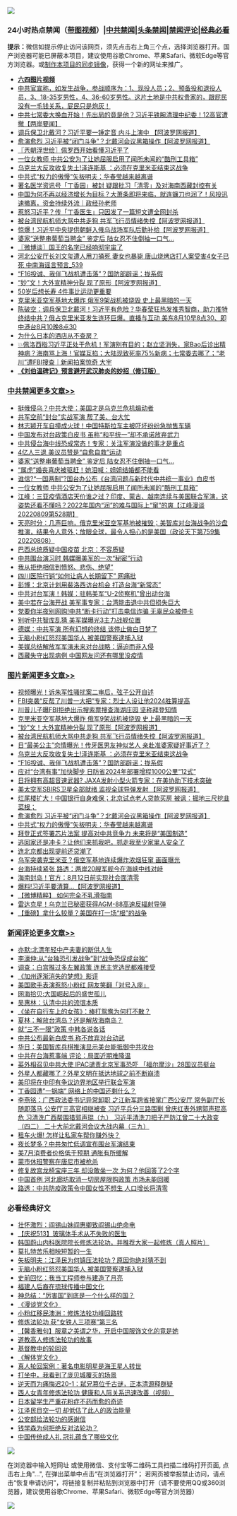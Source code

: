![](https://raw.githubusercontent.com/jsvpn/jsproxy/dev/64photo/fqnews-qr.jpg)

<div id="tt">
<h3>24小时热点禁闻（<a href="https://aaa.v2dns.tk/?QAjUl=BgRp5UNKRn&T5Vk=fPVH&Q59Ab=WxGE" target="_blank">带图视频</a>）|<a href="#%E4%B8%AD%E5%85%B1%E7%A6%81%E9%97%BB%E6%9B%B4%E5%A4%9A%E6%96%87%E7%AB%A0">中共禁闻</a>|<a href="#%E5%9B%BE%E7%89%87%E6%96%B0%E9%97%BB%E6%9B%B4%E5%A4%9A%E6%96%87%E7%AB%A0">头条禁闻</a>|<a href="#%E6%96%B0%E9%97%BB%E8%AF%84%E8%AE%BA%E6%9B%B4%E5%A4%9A%E6%96%87%E7%AB%A0">禁闻评论|<a href="#%E5%BF%85%E7%9C%8B%E7%BB%8F%E5%85%B8%E5%A5%BD%E6%96%87">经典必看</a></h3>
<div><b>提示：</b>微信如提示停止访问该网页，须先点击右上角三个点，选择浏览器打开。国产浏览器可能已屏蔽本项目，建议使用谷歌Chrome、苹果Safari、微软Edge等官方浏览器。或<a href="%E5%88%B6%E4%BD%9Cgit%E7%A6%81%E9%97%BB%E9%95%9C%E5%83%8F.md">制作本项目的同步镜像</a>，获得一个新的网址来推广。</div>
<ul>
<li><b><a href="http://d2.v2rss.gq/64.mp4" target="_blank">六四图片视频</a></b></li>
<li><a href="/bannedvideo/20220810/1769643.md">中共官宣称，如发生战争，参战顺序为：1、现役人员；2、预备役和退役人员，3、18-35岁男性，4、36-60岁男性。这片土地是中共权贵家的，跟屁民没有一毛钱关系，屁民只是炮灰！</a></li>
<li><a href="/bannedvideo/20220810/1769780.md">中共七常委大换血开始！先出局的竟是他？习近平铁腕清理中纪委！12高官遭撤【两岸要闻】</a></li>
<li><a href="/cnnews/20220810/1769700.md">调兵保卫北戴河？习近平要一锤定音 内斗上演中 【阿波罗网报道】</a></li>
<li><a href="/topimagenews/20220810/1769719.md">愈演愈烈 习近平被“闭门斗争”？北戴河会议黑箱操作【阿波罗网报道】</a></li>
<li><a href="/ssgc/20220810/1769610.md">〖兲朝浮世绘〗佩罗西开始看懂习近平了</a></li>
<li><a href="/cbnews/20220810/1769702.md">一位女教师 中共公安为了让她屈服启用了闻所未闻的“酷刑工具箱”</a></li>
<li><a href="/topimagenews/20220810/1769777.md">乌克兰大反攻收复失土!泽连斯基 ：必须在克里米亚结束这战争</a></li>
<li><a href="/topimagenews/20220810/1769698.md">中共式“权力的傲慢”矢板明夫：华春莹越来越离谱</a></li>
<li><a href="/headline/20220810/1769782.md">著名医学资讯号「丁香园」被封 疑跟批习「清零」及对海南西藏封控有关</a></li>
<li><a href="/bannedvideo/20220810/1769791.md">中国为何不再以经济增长为目标？大萧条即将来临，就连镰刀也润了！风投迅速撤离，资金持续外流｜政经孙老师</a></li>
<li><a href="/comments/20220810/1769870.md">惹怒习近平？传「丁香医生」只因发了一篇短文遭全网封杀</a></li>
<li><a href="/topimagenews/20220810/1769857.md">被台湾民航机师大骂中共走狗 共军飞行员情绪失控【阿波罗网报道】</a></li>
<li><a href="/cnnews/20220810/1769721.md">惊爆！习近平中央提供朝鲜入俄乌战场军队后勤补给【阿波罗网报道】</a></li>
<li><a href="/cbnews/20220810/1769789.md">婆家“送整串葡萄当聘金” 鉴定后 陆女忍不住倒抽一口气…</a></li>
<li><a href="/ssgc/20220810/1769611.md">〖微博谈〗国王的名字已经响彻宇宙了</a></li>
<li><a href="/comments/20220810/1769668.md">河北公安厅长刘文玺遭人用刀捅死 妻女也暴毙 唐山烧烤店打人案受害4女子已死 中南海谣言预言_539</a></li>
<li><a href="/topimagenews/20220810/1769759.md">“F16投诚、我伴飞战机遭击落”？国防部辟谣：拢系假</a></li>
<li><a href="/topimagenews/20220810/1769879.md">“妙”文！大外宣精神分裂 现了原形【阿波罗网报道】</a></li>
<li><a href="/health/20220810/1769735.md">50岁后想长寿 4件事比运动更重要</a></li>
<li><a href="/topimagenews/20220810/1769899.md">克里米亚空军基地大爆炸 俄军9架战机被烧毁 史上最黑暗的一天</a></li>
<li><a href="/bannedvideo/20220810/1769812.md">陈破空：调兵保卫北戴河！习近平有危险？华春莹狂热发推秀智商，助力推特终结中共？俄占克里米亚发生连环巨爆。直播与互动 美东8月10早8点30、即中港台8月10晚8点30</a></li>
<li><a href="/funmedia/20220810/1769733.md">为什么日本的酒店从不查房？</a></li>
<li><a href="/bannedvideo/20220810/1769726.md">💥佩洛西指习近平正处于危机！军演别有目的；赵立坚消失，家Bao后诊出精神病？海南骂上海！官媒互掐；大陆现致死率75%新病；七常委去哪了；“老川”遭FBI搜查｜新闻拍案惊奇 大宇</a></li>
<li><b><a href="/comments/20200207/1272816.md" target="_blank">《刘伯温碑记》预言避开武汉肺炎的妙招（修订版）</a></b></li>
</ul>
</div>

<div class="catlist">
<h3><a href="/cbnews/" target="_blank">中共禁闻</a><span><a href="/cbnews/" target="_blank" rel="nofollow">更多文章>></a></span></h3>
<ul>
<li><a href="/cbnews/20220811/1770072.md" target="_blank">挺俄侵乌？中共大使：美国才是乌克兰危机煽动者</a></li>
<li><a href="/cbnews/20220811/1770071.md" target="_blank">共军空前“封台”实战军演 帮了美、台大忙</a></li>
<li><a href="/cbnews/20220810/1769900.md" target="_blank">林志颖开车自撞成火球！中国特斯拉车主被吓坏纷纷急抛售车辆</a></li>
<li><a href="/cbnews/20220810/1769859.md" target="_blank">中国发布对台政策白皮书 虽称“和平统一”却不承诺放弃武力</a></li>
<li><a href="/cbnews/20220810/1769858.md" target="_blank">中共侵台海中线恐成常态！专家：关注军演没做的事才是重点</a></li>
<li><a href="/cbnews/20220810/1769801.md" target="_blank">4亿人三退 美议员赞是“自愈自救”运动</a></li>
<li><a href="/cbnews/20220810/1769789.md" target="_blank">婆家“送整串葡萄当聘金” 鉴定后 陆女忍不住倒抽一口气…</a></li>
<li><a href="/cbnews/20220810/1769779.md" target="_blank">“属虎”婚丧喜庆被驱赶！她泪喊：姐姐结婚都不能看</a></li>
<li><a href="/cbnews/20220810/1769709.md" target="_blank">谁信?“一国两制”?国台办公布《台湾问题与新时代中共统一事业》白皮书</a></li>
<li><a href="/cbnews/20220810/1769702.md" target="_blank">一位女教师 中共公安为了让她屈服启用了闻所未闻的“酷刑工具箱”</a></li>
<li><a href="/cbnews/20220810/1769697.md" target="_blank">江峰：三亚疫情酒店天价谁之过？印度、蒙古、越南连续与美国联合军演，这姿势还看不懂吗？2022年国内“润”的难与国际上“窜”的爽【江峰漫谈20220809第528期】</a></li>
<li><a href="/cbnews/20220810/1769634.md" target="_blank">天亮时分：几声巨响，俄克里米亚空军基地被摧毁；美智库对台海战争的沙盘推演，结果令人意外；放眼全球，最令人担心的是美国（政论天下第759集 20220808）</a></li>
<li><a href="/cbnews/20220810/1769597.md" target="_blank">巴西总统质疑中国疫苗 北京：不容质疑</a></li>
<li><a href="/cbnews/20220810/1769554.md" target="_blank">中共围台演习时 韩媒曝美军的一次“秘密”行动</a></li>
<li><a href="/cbnews/20220810/1769528.md" target="_blank">我从拒绝相信到愤怒、悲伤、绝望”</a></li>
<li><a href="/cbnews/20220810/1769489.md" target="_blank">四川医院行销“如何让病人长期留下” 网痛批</a></li>
<li><a href="/cbnews/20220810/1769450.md" target="_blank">彭博：北京计划用裴洛西访台机会 打造台海“新常态”</a></li>
<li><a href="/cbnews/20220810/1769414.md" target="_blank">中共对台军演！韩媒：驻韩美军“U-2侦察机”曾出动台海</a></li>
<li><a href="/cbnews/20220809/1769368.md" target="_blank">美中若在台海开战 美军事专家：台湾能击退中共但损失巨大</a></li>
<li><a href="/cbnews/20220809/1769296.md" target="_blank">党要你半夜别网购!中共“断卡行动”打击电信诈骗 无辜民众被停卡</a></li>
<li><a href="/cbnews/20220809/1769271.md" target="_blank">别听中共智库乱猜 美军媒曝光3主力战舰位置</a></li>
<li><a href="/cbnews/20220809/1769261.md" target="_blank">德媒：中共军演 所有幻想的终结 该停止做白日梦了</a></li>
<li><a href="/cbnews/20220809/1769245.md" target="_blank">无脑小粉红怒怼美国华人 被美国警察逮捕入狱</a></li>
<li><a href="/cbnews/20220809/1769209.md" target="_blank">美媒总结解放军军演未来对台战略：逼迫而非入侵</a></li>
<li><a href="/cbnews/20220809/1769208.md" target="_blank">西藏失守出现病例 中国网友问还有哪里没疫情</a></li>

</ul>
</div>
<div class="catlist">
<h3><a href="/topimagenews/" target="_blank">图片新闻</a><span><a href="/topimagenews/" target="_blank" rel="nofollow">更多文章>></a></span></h3>
<ul>
<li><a href="/topimagenews/20220811/1770032.md" target="_blank">视频曝光！诉朱军性骚扰案二审后，弦子公开自述</a></li>
<li><a href="/topimagenews/20220811/1770001.md" target="_blank">FBI突袭“反帮了川普一大把”专家：烈士人设让他2024胜算提高</a></li>
<li><a href="/topimagenews/20220811/1769934.md" target="_blank">川普儿子曝FBI拒绝出示搜索票搜查海湖庄园 坚称拜登知情</a></li>
<li><a href="/topimagenews/20220810/1769899.md" target="_blank">克里米亚空军基地大爆炸 俄军9架战机被烧毁 史上最黑暗的一天</a></li>
<li><a href="/topimagenews/20220810/1769879.md" target="_blank">“妙”文！大外宣精神分裂 现了原形【阿波罗网报道】</a></li>
<li><a href="/topimagenews/20220810/1769857.md" target="_blank">被台湾民航机师大骂中共走狗 共军飞行员情绪失控【阿波罗网报道】</a></li>
<li><a href="/topimagenews/20220810/1769829.md" target="_blank">日“最美公主”恋情曝光！传牙医男友神似艺人 亲赴准婆家疑好事近了？</a></li>
<li><a href="/topimagenews/20220810/1769777.md" target="_blank">乌克兰大反攻收复失土!泽连斯基 ：必须在克里米亚结束这战争</a></li>
<li><a href="/topimagenews/20220810/1769759.md" target="_blank">“F16投诚、我伴飞战机遭击落”？国防部辟谣：拢系假</a></li>
<li><a href="/topimagenews/20220810/1769744.md" target="_blank">应对“台湾有事”加快脚步 日防省2024年部署增程1000公里“12式”</a></li>
<li><a href="/topimagenews/20220810/1769732.md" target="_blank">日将拥有高超音速武器? JAXA发射小型火箭专家：在美协助下技术突破</a></li>
<li><a href="/topimagenews/20220810/1769727.md" target="_blank">美太空军SBIRS卫星全部就绪 监视全球导弹发射 【阿波罗网报道】</a></li>
<li><a href="/topimagenews/20220810/1769720.md" target="_blank">烂尾楼扩大！中国银行自身难保；北京试点老人贷款买房 被讽：掘地三尺挖韭菜根；</a></li>
<li><a href="/topimagenews/20220810/1769719.md" target="_blank">愈演愈烈 习近平被“闭门斗争”？北戴河会议黑箱操作【阿波罗网报道】</a></li>
<li><a href="/topimagenews/20220810/1769698.md" target="_blank">中共式“权力的傲慢”矢板明夫：华春莹越来越离谱</a></li>
<li><a href="/topimagenews/20220810/1769678.md" target="_blank">拜登正式签署芯片法案 提高对中共竞争力 未来将是“美国制造”</a></li>
<li><a href="/topimagenews/20220810/1769510.md" target="_blank">逃回家还是冲卡？让他们来抓我吧，抓走我至少家里人安全了</a></li>
<li><a href="/topimagenews/20220810/1769488.md" target="_blank">连北京都出现提前还贷潮了</a></li>
<li><a href="/topimagenews/20220810/1769432.md" target="_blank">乌军突袭克里米亚？俄空军基地连续爆炸浓烟狂窜 画面曝光</a></li>
<li><a href="/topimagenews/20220809/1769354.md" target="_blank">台海持续紧张 路透：两岸20艘军舰今在海峡中线对峙</a></li>
<li><a href="/topimagenews/20220809/1769235.md" target="_blank">海南封岛！官方：8月12日前实现社会面清零</a></li>
<li><a href="/topimagenews/20220809/1769207.md" target="_blank">爆料!习近平要清算…【阿波罗网报道】</a></li>
<li><a href="/topimagenews/20220809/1769195.md" target="_blank">【微博精粹】 如何完全不乳滑指南</a></li>
<li><a href="/topimagenews/20220809/1769185.md" target="_blank">雷达克星！乌克兰已秘密获得AGM-88高速反辐射导弹</a></li>
<li><a href="/topimagenews/20220809/1769115.md" target="_blank">【重磅】拿什么较量？美国在打一场“根”的战争</a></li>

</ul>
</div>
<div class="catlist">
<h3><a href="/comments/" target="_blank">新闻评论</a><span><a href="/comments/" target="_blank" rel="nofollow">更多文章>></a></span></h3>
<ul>
<li><a href="/comments/20220811/1770078.md" target="_blank">亦默:北漂年轻中产夫妻的断供人生</a></li>
<li><a href="/comments/20220811/1770058.md" target="_blank">李濠仲:从“台独恐引发战争”到“战争恐促成台独”</a></li>
<li><a href="/comments/20220811/1770045.md" target="_blank">调查：白宫推过多左翼政策 连民主党选民都难接受</a></li>
<li><a href="/comments/20220811/1770033.md" target="_blank">《加州逐渐消失的梦想》影评</a></li>
<li><a href="/comments/20220811/1770021.md" target="_blank">美国歌手表演惹怒小粉红 网友笑翻「对号入座」</a></li>
<li><a href="/comments/20220811/1770018.md" target="_blank">网海拾贝:大国崛起后的盛世孤儿</a></li>
<li><a href="/comments/20220811/1770017.md" target="_blank">吴惠林：认清中共的流氓本质</a></li>
<li><a href="/comments/20220811/1770016.md" target="_blank">《坐在自行车上的女孩》：棒打鸳鸯为何打不散？</a></li>
<li><a href="/comments/20220811/1770015.md" target="_blank">夏林：解放台湾岛？还是解放海南岛？</a></li>
<li><a href="/comments/20220811/1770011.md" target="_blank">就“三不一限”政策 中韩各说各话</a></li>
<li><a href="/comments/20220811/1770010.md" target="_blank">中共公布最新白皮书 称不放弃对台动武</a></li>
<li><a href="/comments/20220811/1770008.md" target="_blank">华日：美国智库兵棋推演显示美台能抵御中共攻台</a></li>
<li><a href="/comments/20220811/1770005.md" target="_blank">中共在台海惹事端 评论：局面近期难降温</a></li>
<li><a href="/comments/20220811/1770000.md" target="_blank">英外相召见中共大使 IPAC谴责北京军事恐吓 「福尔摩沙」28国议员挺台</a></li>
<li><a href="/comments/20220811/1769988.md" target="_blank">外星人都藏哪了？外星文明在抵达地球之前不断崩溃</a></li>
<li><a href="/comments/20220811/1769985.md" target="_blank">美印将在中印有争议边界地区举行联合军演</a></li>
<li><a href="/comments/20220811/1769984.md" target="_blank">丁香园遭&#8221;一锅端&#8221; 网络上的中国还剩什么？</a></li>
<li><a href="/comments/20220811/1769971.md" target="_blank">李燕铭：广西政法委书记异常卸职 之江新军跨省接掌广西公安厅 常务副厅长随即落马 公安厅三高官相继被查 习近平兵分三路围剿 曾庆红表外甥郭声琨高危 习清洗广西帮围猎郭声琨（九） 习近平清洗刀把子严防江曾二十大政变（四二） 二十大前北戴河会议大战内幕（三九）</a></li>
<li><a href="/comments/20220811/1769970.md" target="_blank">租车火爆! 怎样让私家车帮你赚外快？</a></li>
<li><a href="/comments/20220811/1769962.md" target="_blank">夜长梦多？中共匆忙低调宣布围台军演结束</a></li>
<li><a href="/comments/20220811/1769946.md" target="_blank">美7月消费者价格低于预期 通胀有所缓解</a></li>
<li><a href="/comments/20220811/1769945.md" target="_blank">蒙市休班警察在唐尼市被枪杀</a></li>
<li><a href="/comments/20220811/1769944.md" target="_blank">修复故宫龙椅宝座三年 却没敢坐一次 为何？他回答了2个字</a></li>
<li><a href="/comments/20220811/1769928.md" target="_blank">中国首例 河北廊坊取消一切房屋限购政策 市场未能回暖</a></li>
<li><a href="/comments/20220811/1769924.md" target="_blank">路透：中共防疫政策令中国女性不想生 人口增长将清零</a></li>

</ul>
</div>

<div class="catlist">
<h3>必看经典好文</h3>
<ul>
<li><a href="/cbnews/20200727/1366904.md" target="_blank">壮怀激烈：阎锡山妹阎惠卿致阎锡山绝命电</a></li>
<li><a href="/cbnews/20210526/1554325.md" target="_blank">【庆祝513】玻璃体手术从不失败的医生</a></li>
<li><a href="/comments/20211216/1666206.md" target="_blank">韩国蔚山内科医院院长修炼法轮功，并推荐大家一起修炼（真人照片）</a></li>
<li><a href="/tculture/20211006/1633976.md" target="_blank">莫扎特苦乐相映短暂的一生</a></li>
<li><a href="/comments/20220531/1739728.md" target="_blank">矢板明夫：江泽民为何镇压法轮功？原因你绝对猜不到</a></li>
<li><a href="/cbnews/20220809/1769245.md" target="_blank">无脑小粉红怒怼美国华人 被美国警察逮捕入狱</a></li>
<li><a href="/aomi/history/20141104/323033.md" target="_blank">史前回忆：我当工程师参与建造了月亮</a></li>
<li><a href="/bannedvideo/20220509/1730156.md" target="_blank">福建人后裔在琉球传播中国文化</a></li>
<li><a href="/comments/20211016/1639471.md" target="_blank">神总结：“厉害国”到底是一个什么样的国？</a></li>
<li><a href="/comments/20200521/783167.md" target="_blank">《漫谈党文化》</a></li>
<li><a href="/aomi/life/20210719/1589642.md" target="_blank">小粉红移民澳洲：修炼法轮功峰回路转</a></li>
<li><a href="/comments/20210720/1514058.md" target="_blank">修炼法轮功 获“女铁人三项赛”第三名</a></li>
<li><a href="/bannedvideo/20201203/1441331.md" target="_blank">【馨香雅句】服章之美谓之华，开启中国服饰文化的竟是她</a></li>
<li><a href="/comments/20200805/1375080.md" target="_blank">道教高人修炼法轮功的故事</a></li>
<li><a href="/comments/20220503/1727726.md" target="_blank">基督教中的轮回说</a></li>
<li><a href="/bookwiki/20130610/138400.md" target="_blank">《解体党文化》</a></li>
<li><a href="/comments/20200523/1332915.md" target="_blank">真人轮回案例：著名电影明星是海王星人转世</a></li>
<li><a href="/comments/20201015/1414242.md" target="_blank">打坐中，我看到了庞贝城覆灭的场景</a></li>
<li><a href="/tculture/20190304/1091076.md" target="_blank">逆天而为痛悔迟20-1：弑兄篡位千古谜，正本清源释群疑</a></li>
<li><a href="/comments/20220520/1735217.md" target="_blank">西人女青年修炼法轮功 健康和人际关系迅速改善（视频）</a></li>
<li><a href="/comments/20210324/1511732.md" target="_blank">日本留学生严重花粉症不药而愈的奇迹</a></li>
<li><a href="/cnnews/20220808/1768770.md" target="_blank">江泽民目空一切 却低估了此人的政治能量</a></li>
<li><a href="/aomi/history/20210111/1465363.md" target="_blank">公安部给法轮功的感谢信</a></li>
<li><a href="/comments/20210123/1473430.md" target="_blank">钱学森为何拒绝反对法轮功？</a></li>
<li><a href="/bannedvideo/20211002/1631942.md" target="_blank">中国传统成人礼 冠礼蕴含了哪些文化</a></li>

</ul>
</div>

![](https://raw.githubusercontent.com/jsvpn/jsproxy/dev/64photo/fqnews-qr.jpg)

在浏览器中输入短网址 或使用微信、支付宝等二维码工具扫描二维码打开页面, 点击右上角"...", 在弹出菜单中点击“在浏览器打开”； 若网页被举报禁止访问，请点击“恢复申请访问”，将链接复制并粘贴到浏览器中打开（请不要使用QQ或360浏览器，建议使用谷歌Chrome、苹果Safari、微软Edge等官方浏览器）

![](https://raw.githubusercontent.com/jsvpn/jsproxy/dev/64photo/wx.jpg)